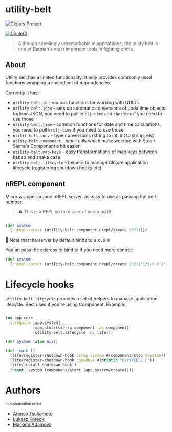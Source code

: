 # utility-belt

[![Clojars Project](https://img.shields.io/clojars/v/nomnom/utility-belt.svg)](https://clojars.org/nomnom/utility-belt)

[![CircleCI](https://circleci.com/gh/nomnom-insights/nomnom.utility-belt.svg?style=svg)](https://circleci.com/gh/nomnom-insights/nomnom.utility-belt)

> Although seemingly unremarkable in appearance, the utility belt is one of Batman's most important tools in fighting crime.


## About

Utility belt has a limited functionality: it only provides commonly used functions wrapping
a limited set of dependencies.

Currently it has:

- `utility-belt.id` - various functions for working with UUIDs
- `utility-belt.json` - sets up automatic conversions of Joda time objects to/from JSON, you need to pull in `clj-time` and `cheshire` if you need to use those
- `utility-belt.time` - common functions for date and time calculations, you need to pull in `clj-time` if you need to use those
- `utilit-belt.conv` - type conversions (string to int, int to string, etc)
- `utlity-belt.component` - small utils which make working with Stuart Sierra's Component a bit easier
- `utility-belt.map-keys` - easy transformations of map keys between kebab and snake case
- `utility-belt.lifecycle` - helpers to manage Clojure application lifecycle (registering shutdown hooks etc)

## nREPL component

Micro wrapper around nREPL server, as easy to use as passing the port number.

> :warning: This is a REPL so take care of securing it!

```clojure

(def system
  {:nrepl-server (utility-belt.component.nrepl/create 23211)})

```

:raising_hand: Note that the server by default binds to `0.0.0.0`

You an pass the address to bind to if you need more control:


```clojure
(def system
  {:nrepl-server (utility-belt.component.nrepl/create 23211"127.0.0.1")})
```

# Lifecycle hooks

`utility-belt.lifecycle` provides a set of helpers to manage application lifecycle. Best used if you're using Component. Example:

```clojure

(ns app.core
  (:require [app.system]
            [com.stuartsierra.component :as component]
            [utility-belt.lifecycle :as life]))

(def system (atom nil))

(def -main []
  (life/register-shutdown-hook :stop-system #(component/stop @system))
  (life/register-shutdown-hook :goodbye #(println "BYYYYEEEE 👋"))
  (life/install-shutdown-hook!)
  (reset! system (component/start (app.system/create))))
```

# Authors

<sup>In alphabetical order</sup>

- [Afonso Tsukamoto](https://github.com/AfonsoTsukamoto)
- [Łukasz Korecki](https://github.com/lukaszkorecki)
- [Marketa Adamova](https://github.com/MarketaAdamova)
